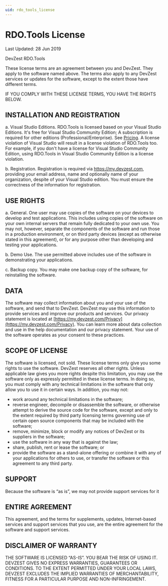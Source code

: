 ```yaml
---
uid: rdo_tools_license
---
```


# RDO.Tools License

Last Updated: 28 Jun 2019

DevZest RDO.Tools

These license terms are an agreement between you and DevZest. They apply to the software named above. The terms also apply to any DevZest services or updates for the software, except to the extent those have different terms.

IF YOU COMPLY WITH THESE LICENSE TERMS, YOU HAVE THE RIGHTS BELOW.

## INSTALLATION AND REGISTRATION

a. Visual Studio Editions. RDO.Tools is licensed based on your Visual Studio Editions. It's free for Visual Studio Community Edition; A subscription is required for other editions (Professional/Enterprise). See [Pricing](https://my.devzest.com/Pricing). A license violation of Visual Studio will result in a license violation of RDO.Tools too. For example, if you don't have a license for Visual Studio Community Edition, using RDO.Tools in Visual Studio Community Edition is a license violation.

b. Registration. Registration is required via https://my.devzest.com, providing your email address, name and optionally name of your organization, despite of your Visual Studio edition. You must ensure the correctness of the information for registration.

## USE RIGHTS

a. General. One user may use copies of the software on your devices to develop and test applications. This includes using copies of the software on your own internal servers that remain fully dedicated to your own use. You may not, however, separate the components of the software and run those in a production environment, or on third party devices (except as otherwise stated in this agreement), or for any purpose other than developing and testing your applications.

b. Demo Use. The use permitted above includes use of the software in demonstrating your applications.

c. Backup copy. You may make one backup copy of the software, for reinstalling the software.

## DATA

The software may collect information about you and your use of the software, and send that to DevZest. DevZest may use this information to provide services and improve our products and services. Our privacy statement is located at [https://my.devzest.com/Privacy](https://my.devzest.com/Privacy). You can learn more about data collection and use in the help documentation and our privacy statement. Your use of the software operates as your consent to these practices.

## SCOPE OF LICENSE

The software is licensed, not sold. These license terms only give you some rights to use the software. DevZest reserves all other rights. Unless applicable law gives you more rights despite this limitation, you may use the software only as expressly permitted in these license terms. In doing so, you must comply with any technical limitations in the software that only allow you to use it in certain ways. In addition, you may not:

* work around any technical limitations in the software;
* reverse engineer, decompile or disassemble the software, or otherwise attempt to derive the source code for the software, except and only to the extent required by third party licensing terms governing use of certain open source components that may be included with the software;
* remove, minimize, block or modify any notices of DevZest or its suppliers in the software; 
* use the software in any way that is against the law;
* share, publish, rent or lease the software; or
* provide the software as a stand-alone offering or combine it with any of your applications for others to use, or transfer the software or this agreement to any third party.

## SUPPORT

Because the software is “as is”, we may not provide support services for it

## ENTIRE AGREEMENT

This agreement, and the terms for supplements, updates, Internet-based services and support services that you use, are the entire agreement for the software and support services.

## DISCLAIMER OF WARRANTY

THE SOFTWARE IS LICENSED “AS-IS”. YOU BEAR THE RISK OF USING IT. DEVZEST GIVES NO EXPRESS WARRANTIES, GUARANTEES OR CONDITIONS. TO THE EXTENT PERMITTED UNDER YOUR LOCAL LAWS, DEVZEST EXCLUDES THE IMPLIED WARRANTIES OF MERCHANTABILITY, FITNESS FOR A PARTICULAR PURPOSE AND NON-INFRINGEMENT.
